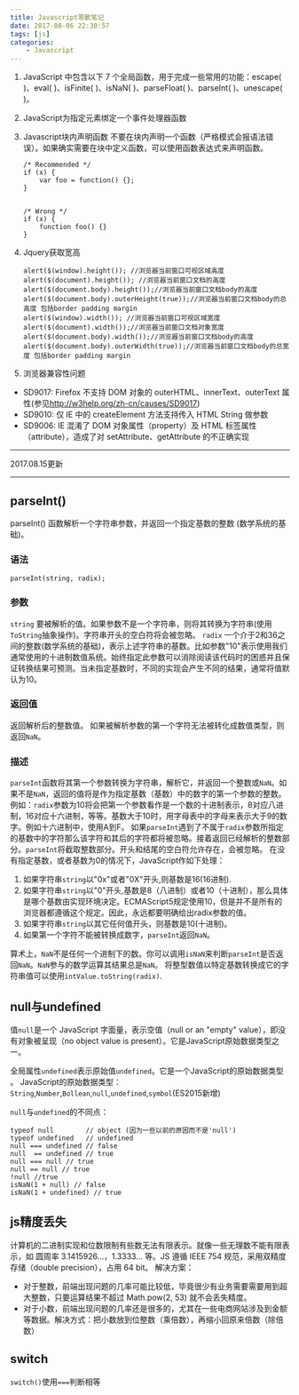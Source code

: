 ```yaml
---
title: Javascript零散笔记
date: 2017-08-06 22:30:57
tags: [js]
categories: 
	- Javascript
---
```



1. JavaScript 中包含以下 7 个全局函数，用于完成一些常用的功能：escape( )、eval( )、isFinite( )、isNaN( )、parseFloat( )、parseInt( )、unescape( )。

2. JavaScript为指定元素绑定一个事件处理器函数

3. Javascript块内声明函数
	不要在块内声明一个函数（严格模式会报语法错误）。如果确实需要在块中定义函数，可以使用函数表达式来声明函数。

	```
	/* Recommended */
	if (x) {
		var foo = function() {};
	}


	/* Wrong */
	if (x) {
		function foo() {}
	}
	```
<!-- more -->
4. Jquery获取宽高
	```
	alert($(window).height()); //浏览器当前窗口可视区域高度 
	alert($(document).height()); //浏览器当前窗口文档的高度 
	alert($(document.body).height());//浏览器当前窗口文档body的高度 
	alert($(document.body).outerHeight(true));//浏览器当前窗口文档body的总高度 包括border padding margin 
	alert($(window).width()); //浏览器当前窗口可视区域宽度 
	alert($(document).width());//浏览器当前窗口文档对象宽度 
	alert($(document.body).width());//浏览器当前窗口文档body的高度 
	alert($(document.body).outerWidth(true));//浏览器当前窗口文档body的总宽度 包括border padding margin 
	```
5. 浏览器兼容性问题
- SD9017: Firefox 不支持 DOM 对象的 outerHTML、innerText、outerText 属性(参见<http://w3help.org/zh-cn/causes/SD9017>)
- SD9010: 仅 IE 中的 createElement 方法支持传入 HTML String 做参数
- SD9006: IE 混淆了 DOM 对象属性（property）及 HTML 标签属性（attribute），造成了对 setAttribute、getAttribute 的不正确实现

_____________
2017.08.15更新
_____________

## parseInt()
parseInt() 函数解析一个字符串参数，并返回一个指定基数的整数 (数学系统的基础)。

### 语法
```
parseInt(string, radix);
```
### 参数
`string`
要被解析的值。如果参数不是一个字符串，则将其转换为字符串(使用`ToString`抽象操作)。字符串开头的空白符将会被忽略。
`radix`
一个介于2和36之间的整数(数学系统的基础)，表示上述字符串的基数。比如参数"10"表示使用我们通常使用的十进制数值系统。始终指定此参数可以消除阅读该代码时的困惑并且保证转换结果可预测。当未指定基数时，不同的实现会产生不同的结果，通常将值默认为10。

### 返回值
返回解析后的整数值。 如果被解析参数的第一个字符无法被转化成数值类型，则返回`NaN`。

### 描述
`parseInt`函数将其第一个参数转换为字符串，解析它，并返回一个整数或`NaN`。如果不是`NaN`，返回的值将是作为指定基数（基数）中的数字的第一个参数的整数。
例如：`radix`参数为10将会把第一个参数看作是一个数的十进制表示，8对应八进制，16对应十六进制，等等。基数大于10时，用字母表中的字母来表示大于9的数字。例如十六进制中，使用A到F。
如果`parseInt`遇到了不属于`radix`参数所指定的基数中的字符那么该字符和其后的字符都将被忽略。接着返回已经解析的整数部分。`parseInt`将截取整数部分。开头和结尾的空白符允许存在，会被忽略。
在没有指定基数，或者基数为0的情况下，JavaScript作如下处理：
1. 如果字符串`string`以"0x"或者"0X"开头,则基数是16(16进制).
2. 如果字符串`string`以"0"开头,基数是8（八进制）或者10（十进制），那么具体是哪个基数由实现环境决定。ECMAScript5规定使用10，但是并不是所有的浏览器都遵循这个规定。因此，永远都要明确给出radix参数的值。
3. 如果字符串`string`以其它任何值开头，则基数是10(十进制)。
4. 如果第一个字符不能被转换成数字，`parseInt`返回`NaN`。

算术上，`NaN`不是任何一个进制下的数。你可以调用`isNaN`来判断`parseInt`是否返回`NaN`。`NaN`参与的数学运算其结果总是`NaN`。
将整型数值以特定基数转换成它的字符串值可以使用`intValue.toString(radix)`.

## null与undefined
值`null`是一个 JavaScript 字面量，表示空值（null or an "empty" value），即没有对象被呈现（no object value is present）。它是JavaScript原始数据类型之一。

全局属性`undefined`表示原始值`undefined`。它是一个JavaScript的原始数据类型 。
JavaScript的原始数据类型：`String`,`Number`,`Bollean`,`null`,`undefined`,`symbol`(ES2015新增)

`null`与`undefined`的不同点：
```
typeof null        // object (因为一些以前的原因而不是'null')
typeof undefined   // undefined
null === undefined // false
null  == undefined // true
null === null // true
null == null // true
!null //true
isNaN(1 + null) // false
isNaN(1 + undefined) // true
```

## js精度丢失
计算机的二进制实现和位数限制有些数无法有限表示。就像一些无理数不能有限表示，如 圆周率 3.1415926...，1.3333... 等。JS 遵循 IEEE 754 规范，采用双精度存储（double precision），占用 64 bit。
解决方案：
- 对于整数，前端出现问题的几率可能比较低，毕竟很少有业务需要需要用到超大整数，只要运算结果不超过 Math.pow(2, 53) 就不会丢失精度。
- 对于小数，前端出现问题的几率还是很多的，尤其在一些电商网站涉及到金额等数据。解决方式：把小数放到位整数（乘倍数），再缩小回原来倍数（除倍数）

## switch
`switch()`使用`===`判断相等